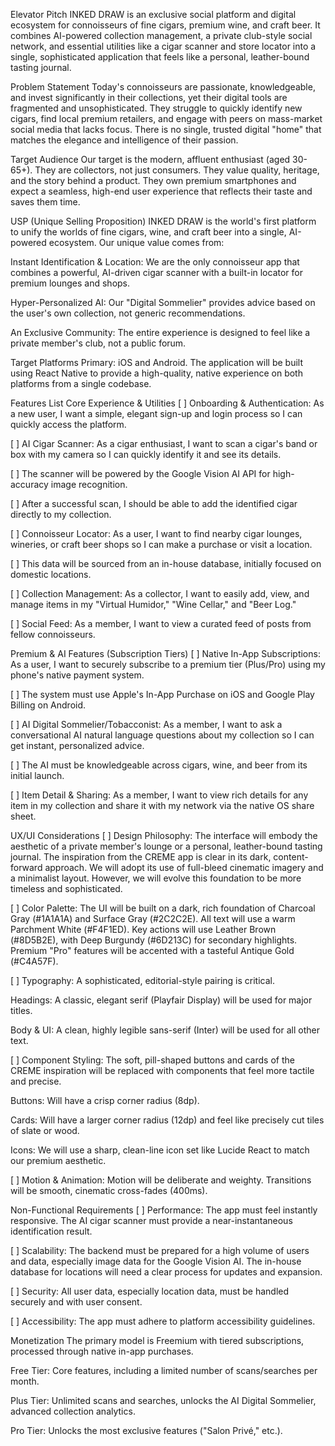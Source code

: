 Elevator Pitch
INKED DRAW is an exclusive social platform and digital ecosystem for connoisseurs of fine cigars, premium wine, and craft beer. It combines AI-powered collection management, a private club-style social network, and essential utilities like a cigar scanner and store locator into a single, sophisticated application that feels like a personal, leather-bound tasting journal.

Problem Statement
Today's connoisseurs are passionate, knowledgeable, and invest significantly in their collections, yet their digital tools are fragmented and unsophisticated. They struggle to quickly identify new cigars, find local premium retailers, and engage with peers on mass-market social media that lacks focus. There is no single, trusted digital "home" that matches the elegance and intelligence of their passion.

Target Audience
Our target is the modern, affluent enthusiast (aged 30-65+). They are collectors, not just consumers. They value quality, heritage, and the story behind a product. They own premium smartphones and expect a seamless, high-end user experience that reflects their taste and saves them time.

USP (Unique Selling Proposition)
INKED DRAW is the world's first platform to unify the worlds of fine cigars, wine, and craft beer into a single, AI-powered ecosystem. Our unique value comes from:

Instant Identification & Location: We are the only connoisseur app that combines a powerful, AI-driven cigar scanner with a built-in locator for premium lounges and shops.

Hyper-Personalized AI: Our "Digital Sommelier" provides advice based on the user's own collection, not generic recommendations.

An Exclusive Community: The entire experience is designed to feel like a private member's club, not a public forum.

Target Platforms
Primary: iOS and Android. The application will be built using React Native to provide a high-quality, native experience on both platforms from a single codebase.

Features List
Core Experience & Utilities
[ ] Onboarding & Authentication: As a new user, I want a simple, elegant sign-up and login process so I can quickly access the platform.

[ ] AI Cigar Scanner: As a cigar enthusiast, I want to scan a cigar's band or box with my camera so I can quickly identify it and see its details.

[ ] The scanner will be powered by the Google Vision AI API for high-accuracy image recognition.

[ ] After a successful scan, I should be able to add the identified cigar directly to my collection.

[ ] Connoisseur Locator: As a user, I want to find nearby cigar lounges, wineries, or craft beer shops so I can make a purchase or visit a location.

[ ] This data will be sourced from an in-house database, initially focused on domestic locations.

[ ] Collection Management: As a collector, I want to easily add, view, and manage items in my "Virtual Humidor," "Wine Cellar," and "Beer Log."

[ ] Social Feed: As a member, I want to view a curated feed of posts from fellow connoisseurs.

Premium & AI Features (Subscription Tiers)
[ ] Native In-App Subscriptions: As a user, I want to securely subscribe to a premium tier (Plus/Pro) using my phone's native payment system.

[ ] The system must use Apple's In-App Purchase on iOS and Google Play Billing on Android.

[ ] AI Digital Sommelier/Tobacconist: As a member, I want to ask a conversational AI natural language questions about my collection so I can get instant, personalized advice.

[ ] The AI must be knowledgeable across cigars, wine, and beer from its initial launch.

[ ] Item Detail & Sharing: As a member, I want to view rich details for any item in my collection and share it with my network via the native OS share sheet.

UX/UI Considerations
[ ] Design Philosophy: The interface will embody the aesthetic of a private member's lounge or a personal, leather-bound tasting journal. The inspiration from the CREME app is clear in its dark, content-forward approach. We will adopt its use of full-bleed cinematic imagery and a minimalist layout. However, we will evolve this foundation to be more timeless and sophisticated.

[ ] Color Palette: The UI will be built on a dark, rich foundation of Charcoal Gray (#1A1A1A) and Surface Gray (#2C2C2E). All text will use a warm Parchment White (#F4F1ED). Key actions will use Leather Brown (#8D5B2E), with Deep Burgundy (#6D213C) for secondary highlights. Premium "Pro" features will be accented with a tasteful Antique Gold (#C4A57F).

[ ] Typography: A sophisticated, editorial-style pairing is critical.

Headings: A classic, elegant serif (Playfair Display) will be used for major titles.

Body & UI: A clean, highly legible sans-serif (Inter) will be used for all other text.

[ ] Component Styling: The soft, pill-shaped buttons and cards of the CREME inspiration will be replaced with components that feel more tactile and precise.

Buttons: Will have a crisp corner radius (8dp).

Cards: Will have a larger corner radius (12dp) and feel like precisely cut tiles of slate or wood.

Icons: We will use a sharp, clean-line icon set like Lucide React to match our premium aesthetic.

[ ] Motion & Animation: Motion will be deliberate and weighty. Transitions will be smooth, cinematic cross-fades (400ms).

Non-Functional Requirements
[ ] Performance: The app must feel instantly responsive. The AI cigar scanner must provide a near-instantaneous identification result.

[ ] Scalability: The backend must be prepared for a high volume of users and data, especially image data for the Google Vision AI. The in-house database for locations will need a clear process for updates and expansion.

[ ] Security: All user data, especially location data, must be handled securely and with user consent.

[ ] Accessibility: The app must adhere to platform accessibility guidelines.

Monetization
The primary model is Freemium with tiered subscriptions, processed through native in-app purchases.

Free Tier: Core features, including a limited number of scans/searches per month.

Plus Tier: Unlimited scans and searches, unlocks the AI Digital Sommelier, advanced collection analytics.

Pro Tier: Unlocks the most exclusive features ("Salon Privé," etc.).
